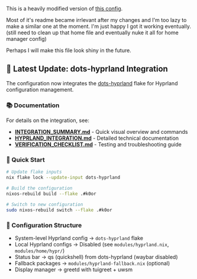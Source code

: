 This is a heavily modified version of [this config](https://github.com/XNM1/linux-nixos-hyprland-config-dotfiles).

Most of it's readme became irrlevant after my changes and I'm too lazy to make a similar one at the moment. I'm just happy I got it working eventually. (still need to clean up that home file and eventually nuke it all for home manager config)

Perhaps I will make this file look shiny in the future.

## 🎯 Latest Update: dots-hyprland Integration

The configuration now integrates the [dots-hyprland](https://github.com/version33/dots-hyprland-nixos) flake for Hyprland configuration management.

### 📚 Documentation

For details on the integration, see:
- **[INTEGRATION_SUMMARY.md](INTEGRATION_SUMMARY.md)** - Quick visual overview and commands
- **[HYPRLAND_INTEGRATION.md](HYPRLAND_INTEGRATION.md)** - Detailed technical documentation  
- **[VERIFICATION_CHECKLIST.md](VERIFICATION_CHECKLIST.md)** - Testing and troubleshooting guide

### 🚀 Quick Start

```bash
# Update flake inputs
nix flake lock --update-input dots-hyprland

# Build the configuration
nixos-rebuild build --flake .#k0or

# Switch to new configuration
sudo nixos-rebuild switch --flake .#k0or
```

### 🔧 Configuration Structure

- System-level Hyprland config → `dots-hyprland` flake
- Local Hyprland configs → Disabled (see `modules/hyprland.nix`, `modules/home/hypr/`)
- Status bar → qs (quickshell) from dots-hyprland (waybar disabled)
- Fallback packages → `modules/hyprland-fallback.nix` (optional)
- Display manager → greetd with tuigreet + uwsm
